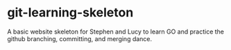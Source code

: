 git-learning-skeleton
===============
A basic website skeleton for Stephen and Lucy to learn GO and practice the
github branching, committing, and merging dance. 


